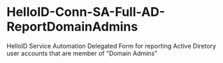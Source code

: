 # HelloID-Conn-SA-Full-AD-ReportDomainAdmins
HelloID Service Automation Delegated Form for reporting Active Diretory user accounts that are member of "Domain Admins"
